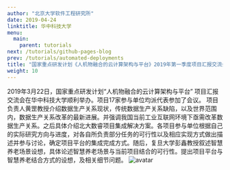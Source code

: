 ```yaml
---
author: "北京大学软件工程研究所"
date: 2019-04-24
linktitle: 华中科技大学
menu:
  main:
    parent: tutorials
next: /tutorials/github-pages-blog
prev: /tutorials/automated-deployments
title: "国家重点研发计划《人机物融合的云计算架构与平台》2019年第一季度项目汇报交流会在华中科技大学顺利举办"
weight: 10
---
```


2019年3月22日，国家重点研发计划“人机物融合的云计算架构与平台” 项目汇报交流会在华中科技大学顺利举办。项目17家参与单位均派代表参加了会议。 项目负责人黄罡教授介绍数据生产关系现状，传统数据生产关系缺陷，以及世界范围内，数据生产关系改革的最新进展。并强调我国当前工业互联网环境下亟需改革数据生产关系。之后具体介绍北大数睿项目集成解决方案。各项目参与单位根据自己的实际研究方向与进度，对各自所负责部分任务的可行性以及相应实现方式做出描述并参与讨论，确定项目平台的集成完成方式。随后，复旦大学彭鑫教授叙述智慧养老场景设想，具体论述智慧养老场景与当前项目结合的可行性。提出项目平台与智慧养老结合方式的设想，及相关细节问题。
![avatar](http://qiniu-idup.nemoworks.info/images/2018yfb1004800.cn/hzkjdx.jpeg)
